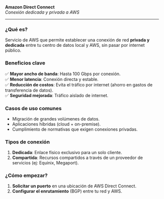 **Amazon Direct Connect**  
*Conexión dedicada y privada a AWS*  

---

### **¿Qué es?**  
Servicio de AWS que permite establecer una conexión de red **privada y dedicada** entre tu centro de datos local y AWS, sin pasar por internet público.  

### **Beneficios clave**  
✅ **Mayor ancho de banda**: Hasta 100 Gbps por conexión.  
✅ **Menor latencia**: Conexión directa y estable.  
✅ **Reducción de costos**: Evita el tráfico por internet (ahorro en gastos de transferencia de datos).  
✅ **Seguridad mejorada**: Tráfico aislado de internet.  

### **Casos de uso comunes**  
- Migración de grandes volúmenes de datos.  
- Aplicaciones híbridas (cloud + on-premise).  
- Cumplimiento de normativas que exigen conexiones privadas.  

### **Tipos de conexión**  
1. **Dedicada**: Enlace físico exclusivo para un solo cliente.  
2. **Compartida**: Recursos compartidos a través de un proveedor de servicios (ej: Equinix, Megaport).  

### **¿Cómo empezar?**  
1. **Solicitar un puerto** en una ubicación de AWS Direct Connect.  
2. **Configurar el enrutamiento** (BGP) entre tu red y AWS.  

